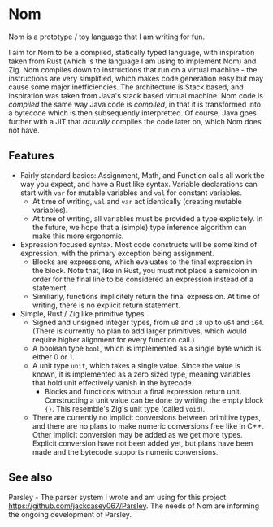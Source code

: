 
# Nom

Nom is a prototype / toy language that I am writing for fun.

I aim for Nom to be a compiled, statically typed language, with inspiration taken
from Rust (which is the language I am using to implement Nom) and Zig. Nom compiles
down to instructions that run on a virtual machine - the instructions are very
simplified, which makes code generation easy but may cause some major inefficiencies.
The architecture is Stack based, and inspiration was taken from Java's stack based
virtual machine. Nom code is *compiled* the same way Java code is *compiled*, in that
it is transformed into a bytecode which is then subsequently interpretted. Of course,
Java goes further with a JIT that *actually* compiles the code later on, which Nom
does not have.



## Features

- Fairly standard basics: Assignment, Math, and Function calls all work the way
  you expect, and have a Rust like syntax. Variable declarations can start with
  `var` for mutable variables and `val` for constant variables.
  - At time of writing, `val` and `var` act identically (creating mutable variables).
  - At time of writing, all variables must be provided a type explicitely. In the
    future, we hope that a (simple) type inference algorithm can make this more 
    ergonomic.
- Expression focused syntax. Most code constructs will be some kind of expression, with
  the primary exception being assignment.
  - Blocks are expressions, which evaluates to the final expression in the block.
    Note that, like in Rust, you must not place a semicolon in order for the final
    line to be considered an expression instead of a statement.
  - Similiarly, functions implicitely return the final expression. At time of writing,
    there is no explicit return statement.
- Simple, Rust / Zig like primitive types.
  - Signed and unsigned integer types, from `u8` and `i8` up to `u64` and `i64`.
    (There is currently no plan to add larger primitives, which would require higher
    alignment for every function call.)
  - A boolean type `bool`, which is implemented as a single byte which is either 0 or 1.
  - A unit type `unit`, which takes a single value. Since the value is known, it is implemented
    as a zero sized type, meaning variables that hold unit effectively vanish in the bytecode.
    - Blocks and functions without a final expression return unit. Constructing a unit value
      can be done by writing the empty block `{}`. This resemble's Zig's unit type (called `void`).
  - There are currently no implicit conversions between primitive types, and there are no plans
    to make numeric conversions free like in C++. Other implicit conversion may be added
    as we get more types. Explicit conversion have not been added yet, but plans have
    been made and the bytecode supports numeric conversions. 


## See also

Parsley - The parser system I wrote and am using for this project: https://github.com/jackcasey067/Parsley.
The needs of Nom are informing the ongoing development of Parsley. 
